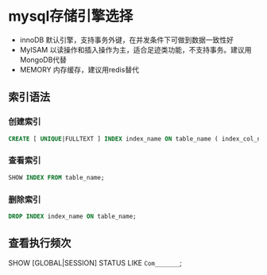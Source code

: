 

# mysql存储引擎选择
*  innoDB 默认引擎，支持事务外键，在并发条件下可做到数据一致性好
*  MyISAM 以读操作和插入操作为主，适合足迹类功能，不支持事务。建议用MongoDB代替
*  MEMORY 内存缓存，建议用redis替代

## 索引语法
### 创建索引
```sql
CREATE [ UNIQUE|FULLTEXT ] INDEX index_name ON table_name ( index_col_name,...);
```
### 查看索引
```sql
SHOW INDEX FROM table_name;
```
### 删除索引
```sql
DROP INDEX index_name ON table_name;
```

## 查看执行频次
SHOW [GLOBAL|SESSION] STATUS LIKE `Com_______`;

